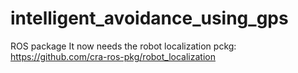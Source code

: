 # intelligent_avoidance_using_gps
ROS package
It now needs the robot localization pckg: https://github.com/cra-ros-pkg/robot_localization
